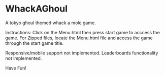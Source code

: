 # WhackAGhoul
A tokyo ghoul themed whack a mole game.

Instructions:
Click on the Menu.html then press start game to acccess the game.
For Zipped files, locate the Menu.html file and access the game through the start game title.

Responsive/mobile support not implemented.
Leaderboards functionality not implemented.

Have Fun!
